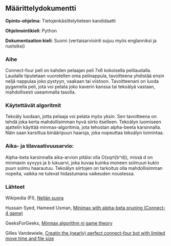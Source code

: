 ## Määrittelydokumentti
**Opinto-ohjelma**: Tietojenkäsittelytieteen kandidaatti

**Ohjelmointikieli**: Python

**Dokumentaation kieli**: Suomi (vertaisarviointi sujuu myös englanniksi ja ruotsiksi)

### Aihe
Connect-four peli on kahden pelaajan peli 7x6 kokoisella pelilaudalla. Laudalle tiputetaan vuorotellen oma pelinappula, tavoitteena yhdistää ensin neljä nappulaa joko pystyyn, vaakaan tai viistoon. Tavoitteenani on luoda pygamella peli, jota voi pelata joko kaverin kanssa tai tekoälyä vastaan, mahdollisesti useammalla tasolla. 

### Käytettävät algoritmit
Tekoäly luodaan, jotta pelaaja voi pelata myös yksin. Sen tavoitteena on tehdä joka kerta mahdollisimman hyvä siirto itselleen. Tekoälyn luomiseen ajattelin käyttää minmax-algoritmia, jota tehostan alpha-beeta karsinnalla. Näin saan karsittua binääripuun haaroja, joka nopeuttaa tekoälyn toimintaa.

### Aika- ja tilavaativuusarvio:
Alpha-beta karsinnalla aika-arvion pitäisi olla O(sqrt(b^d)), missä d on minmaxin syvyys ja b lukuarvi, joka kuvaa kuinka moneen solmuun kukin puun solmu haarautuu. Tekoälyn siirtojen on tarkoitus olla mahdollisimman nopeita, vaikka ne tulevat hidastumana vaikeuden noustessa.

### Lähteet
Wikipedia (FI), [Neljän suora](https://fi.wikipedia.org/wiki/Nelj%C3%A4n_suora)

Hussain Syed, Hameed Usman, [Minimax with alpha-beta pruning (Connect-4 game)](https://www.academia.edu/41561708/Minimax_with_alpha_beta_pruning_connect_4_game_)

GeeksForGeeks, [Minmax algorithm ni game theory](https://www.geeksforgeeks.org/minimax-algorithm-in-game-theory-set-4-alpha-beta-pruning/)

Gilles Vandewiele, [Creatin the (nearly) perfect connect-four bot with limited move time and file size](https://towardsdatascience.com/creating-the-perfect-connect-four-ai-bot-c165115557b0)